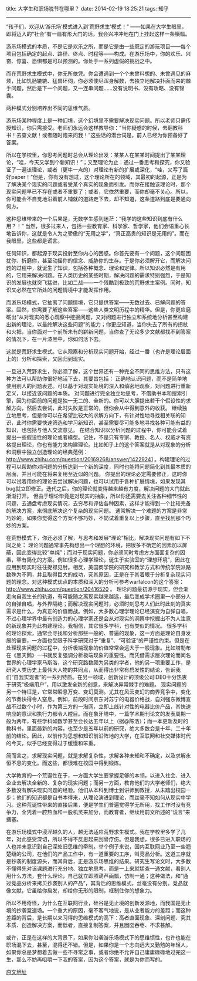 title: 大学生和职场脱节在哪里？
date: 2014-02-19 18:25:21
tags: 知乎

---
“孩子们，欢迎从‘游乐场’模式进入到‘荒野求生’模式！”
——如果在大学生眼里，即将迈入的“社会”有一扇有形大门的话，我会兴冲冲地在门上挂起这样一条横幅。
<!-- more -->
游乐场模式的本质，不是它是欢乐之所，而是它是由一些既定的游玩项目——每个项目包括确定的起点、路径、终点、时程等——构成。在游乐场中，你的欢乐、兴奋、惊喜、恐惧都是可以预测的。你处于一系列虚假的挑战之中。

而在荒野求生模式中，你无所依凭。你会遭遇到一个个未曾料想的、未曾遇见的麻烦，比如饥肠辘辘、猛兽环伺，你必须使尽浑身解数，去独立地解决扑面而来的棘手问题，然后是下一个问题，又一连串问题……没有说明书、没有攻略、没有锦囊。

两种模式分别培养出不同的思维气质。

游乐场某种程度上是一种幻境，这个幻境里不需要解决现实问题。所以老师只需传授知识，你只需接受。老师们永远会这样教导你：“当你疑惑的时候，去翻教科书！去查文献！或者随时跑来问我！”这些话的潜台词是，前人已经为你预备好了答案。

所以在学校里，你思考问题时总会从理论出发：某某人在某某时间提出了某某理论，“哇，今天又学到个新知识！”；又至理论为止：通过一番思考和探究，你又验证了一遍该理论，或者（更牛一点的）对理论有新的扩展或深化，“哇，又写了篇好paper！”但是，你有没有想过，这个理论所在的领域，其最初的起源，正是为了解决某个现实的问题或者受某个真实的现象而引发。而你在接触该理论时，那个现实问题早已不存在或者不重要了；或者，它依然重要，而你却毫不关心。所以，你可能会不自觉地沿着前人铺就的道路走下去，却不知道，这条道路到底是要通向何方。

这种思维带来的一个后果是，无数学生感到迷茫：“我学的这些知识到底有什么用？！” 当然，很多过来人，包括一些教育家、科学家、哲学家，他们会语重心长地告诉你，这就是令人为之骄傲的“无用之学”，“真正高贵的知识是无用的”。而在我眼里，这些都是谎言。

任何知识，都起源于现实投射至你内心的困惑。你首先要有一个问题，这个问题困扰你、折磨你，甚至动摇你的信念、威胁你的生存。于是你必须解开它，而解决问题的过程中，就诞生了知识，包括各种概念、理论和定律。所以知识必然是有用的，它用来解决问题。在人类历史的某些时期，解决问题的需求特别强烈，于是知识的发展也就突飞猛进，比如二战——一个残酷到极致的荒野求生案例。同时，知识又必然在它所处的问题情境中才能发挥作用。

而游乐场模式，它抽离了问题情境，它只提供答案——无数过去、已解问题的答案。固然，你需要了解这些答案——这些人类文明历程中的精华。但是，你更应磨砺出“从对现实的悉心观察中挖掘问题，又对问题进行独立和系统地分析甚至构建出新的理论，以最终解决这些问题”的能力；你更应知道，当你失去了所有的拐杖和火把，当你面对一个前所未有的崭新问题，当你查了无论多少文献都找不到答案的情况下，在一片漆黑中，你如何活下去。

这就是荒野求生模式。它从观察和分析现实问题开始，经过一番（也许是理论层面上的）分析和探索，又回归到现实。

一旦进入荒野求生，你必须了解，这个世界还有一种完全不同的思维方法，只有这种方法可以帮助你很好地活下去，其要旨包括：
正确地认识问题，而不是简单地使用别人的问题表述。可以基于对现实处境的深入和缜密地观察，对问题进行重新定义，以接近该问题的本质。
对问题进行完全独立地思考，不借助书本和搜索引擎，因为你面前的问题是独一无二的、全新的。你可以大胆提出若干个假设性的求解方向，然后去尝试，此时失败是正常的，但你会从中得到意外的收获。
继续独立地思考，但是你可以在希望比较大的求解方向下，有针对性地寻找相关联的知识，此时你需要快速筛选和学习新知识，甚至需要尽可能多地寻找各种可能有益的知识，也包括与他人交流意见。
在结合知识以分析问题的过程中，你可能会试着提出一些假设性的理论或者模型。记住，不是只有专家、教授、名人、权威才有资格提出理论，你也有能力来构建理论。比如知乎上的这个答案就是从对现象的分析和洞察中独立创造理论的经典范例： http://www.zhihu.com/question/20169268/answer/14229241 。构建理论的过程可以帮助你对问题的分析达到一个新的深度，同时也能将问题简化到其最本质的层面，并且可能在将来复用至近似的问题。
你提出的理论必定需要修正，这时你可以试着用你的理论去尝试解决问题，也可以试用于各种扩展情境，如果发现其bug就立即修正。迭代之后，你的理论就变得越来越有力度，解决问题的大门就此渐渐打开。
但由于理论毕竟是对现实的抽象，所以你还需要去关注各种细节性的问题，去通盘考虑现实情况，去穷尽和评估各种因素，这样才能得到一个比较完备的解决方案，来彻底解决这个复杂的现实问题。
通常解决一个难题的方案是非常巧妙的。如果你觉得这个方案不够巧妙，不妨试着重复以上步骤，直至找到那个巧妙的方案。

在荒野模式下，你还必须了解，与思考和发展“理论”相比，解决现实问题有如下不同之处：
理论问题通常事先构想出一个理想的环境，把很多不确定的因素加以屏蔽，因此变得比较“单纯”；而对于现实问题，你必须同时考虑方方面面复杂的因素，罕有简化的方案。例如很多心理学理论，诞生于实验室的“理想环境”，因此在应用到现实时往往捉襟见肘。相反，美国商学院的研究和教学方式和传统学院派路数殊为不同，并且取得巨大的成功，究其原因，正是在于其着眼于分析复杂现实问题的理念。对这种模式优点的本质和深入的分析可参考warfalcon的这个答案： http://www.zhihu.com/question/20416520 。
理论问题最初源于现实，但会渐走向自我生长的轨道，有可能随之离现实越来越远，最后变成学术圈里一小部分人的自弹自唱，与外界隔绝；而解决现实问题时，必须时刻思考人们此时此刻的真实需求是什么，为真正的价值而战。例如，大多数心理学理论已经演变为自弹自唱，不过心理学界中最有创造力的心理学家还是会从对现实的洞察中挖掘出不为人注意的新现象并为此构建理论，我相信，其它很多学科，也有类似的情况。
很多学科的理论探索，通常会寻找和分析那些一般的、普遍的现象，这一方面是理论自身发展的需要，一方面也受限于科学研究对于“重复”、“可验证”的严谨性约束。但是在处理现实问题的过程中，分析极端现象的价值常常会远大于一般现象。比如塔勒布在《黑天鹅》一书就反复强调分析极端现象的重要性。而凭借需求层次理论而闻名世界的心理学家马斯洛，这个研究路数颇为另类的学者，他的另一项重要工作，是研究人类历史上最伟大人物的共同点，从而得出非常有启发性的结论，告诉我们“自我实现者”的一系列特质。在另一领域，创新设计的顶级公司IDEO十分热衷于研究“极端用户”，用以激发全新的创意，来解决异常棘手的难题。
现实问题的另一个特征是，它常常瞬息万变、变幻莫测。尤其在风云变幻的商界竞争中，变化的节奏快得令人窒息。例如，前段时间京东对苏宁的电器价格战，自刘强东微博宣战不过数个小时，作为第三方的一淘网，立即上线针对性的电器比价产品，其快速响应的意识和执行力都令人瞠目。而在象牙塔中，一篇学术期刊论文的发表周期一般为两年，有些学科如数学甚至会长达五年以上（据@陈浩）；而一本更新及时的教科书，里面最新的内容，也至少是五年以前的研究，绝大多数会是十年、二十年前的结论。因此，以前作为思想和知识前沿阵地的大学，在互联网和社交媒体时代的今天，似乎已经变得过于缓慢和笨重。

简而言之，求解现实问题，就是求解复杂性，求解各种未知和不确定，以及求解永恒不息的变化。而这些，都很难在校园中得到锻炼。

大学教育的一个荒诞性在于，一方面大学生要掌握足够的本领，以进入社会、进入企业去解决全新的、复杂的现实问题；而另一方面，教育他们的大学老师们，绝大多数没有解决现实问题的经验。他们从本科到博士到讲师到教授，从未踏出校园一步；他们的知识都是自书本得来，从理论演进到理论，而丝毫不知如何从现实中学习。这种荒诞性带来的直接后果，便是学生们普遍觉得学无所用，找工作时没有竞争力，全凭着一腔热血和一股机灵来加分，而教育者，继续用前文所述的“谎言”来搪塞。

在游乐场模式中浸淫越久的人，越无法适应荒野求生模式。我在学校里多学了几年，对此感受深切，所以不得不反思起来刮骨疗伤。但是我想，很多已进入职场的人也并未意识到自己深处旧思维的牵制。举个例子来说，国内互联网业乃至一些翘楚级的公司，在他们的产品工作中，有一道重要的工序，叫竞品分析。这道工序就是抄袭的制度源头，而其背后，正是游乐场思维的结果。研究生写论文时，大多数不懂得先对该课题进行充分地、独立地思考，而是一上来就猛查一通文献，看别人用什么方法，套什么理论，自己就立即照葫芦画瓢，仿制一通；这种做法，和“通过竞品分析来拷贝抄袭别人的产品”，其背后的思维模式，丝毫没有分别。竞品就像文献，它虽给你启发，却给你无形的限制，框制住你的想象力。

所以不用奇怪，为什么在互联网行业，硅谷是无止境的创新发源地，而我国是无止境的抄袭竞速场。一个重大的原因，毫不客气地说，是从业者能力的差距；而这种差距的背后，是长期以来习得的思维模式的高下：高者直面现象、深剖问题、究其本质、创造解决方案，而低者，直接复制答案，并且囫囵吞枣、不求甚解。

或许，正是在这样的大背景下，如果你沿袭游乐场模式下的思维惯性，也许也能在职场混下去，甚至，混得还不错。但是，如果你是一个志向远大又勤勉的年轻人，如果你总是梦想着去做一些不寻常之事，或者你绝不允许自己庸庸碌碌地过完这一生，那么不妨再咀嚼一下我的答案，因为这个答案，就是为你而写的。

[原文地址](http://www.zhihu.com/question/20079854/answer/15158846)